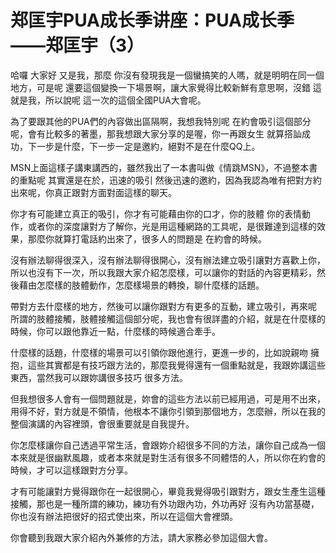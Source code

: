 # 郑匡宇PUA成长季讲座：PUA成长季——郑匡宇（3）

哈囉 大家好 又是我，那麼 你沒有發現我是一個蠻搞笑的人嗎，就是明明在同一個地方，可是呢 還要這個變換一下場景啊，讓大家覺得比較新鮮有意思啊，沒錯 這就是我，所以說呢 這一次的這個全國PUA大會呢。

為了要跟其他的PUA們的內容做出區隔啊，我想我特別呢 在約會吸引這個部分呢，會有比較多的著墨，那我想跟大家分享的是喔，你一再跟女生 就算搭訕成功，下一步是什麼，下一步一定是邀約，絕對不是在什麼QQ上。

MSN上面這樣子講東講西的，雖然我出了一本書叫做《情跳MSN》，不過整本書的重點呢 其實還是在於，迅速的吸引 然後迅速的邀約，因為我認為唯有把對方約出來呢，你真正跟對方面對面這樣的聊天。

你才有可能建立真正的吸引，你才有可能藉由你的口才，你的肢體 你的表情動作，或者你的深度讓對方了解你，光是用這種網路的工具呢，是很難達到這樣的效果，那麼你就算打電話約出來了，很多人的問題是 在約會的時候。

沒有辦法聊得很深入，沒有辦法聊得很開心，沒有辦法建立吸引讓對方喜歡上你，所以也沒有下一次，所以我跟大家介紹怎麼樣，可以讓你的對話的內容更精彩，然後藉由怎麼樣的肢體動作，怎麼樣場景的轉換，聊什麼樣的話題。

帶對方去什麼樣的地方，然後可以讓你跟對方有更多的互動，建立吸引，再來呢 所謂的肢體接觸，肢體接觸這個部分呢，我也會有很詳盡的介紹，就是在什麼樣的時候，你可以跟他靠近一點，什麼樣的時候適合牽手。

什麼樣的話題，什麼樣的場景可以引領你跟他進行，更進一步的，比如說親吻 擁抱，這些其實都是有技巧跟方法的，那麼我覺得還有一個重點就是，我跟妳講這些東西，當然我可以跟妳講很多技巧 很多方法。

但我想很多人會有一個問題就是，妳會的這些方法以前已經用過，可是用不出來，用得不好，對方就是不領情，他根本不讓你引領到那個地方，怎麼辦，所以在我的整個演講的內容裡頭，會很重要就是自我提升。

你怎麼樣讓你自己透過平常生活，會跟妳介紹很多不同的方法，讓你自己成為一個本來就是很幽默風趣，或者本來就是對生活有很多不同體悟的人，所以你在約會的時候，才可以這樣跟對方分享。

才有可能讓對方覺得跟你在一起很開心，畢竟我覺得吸引跟對方，跟女生產生這種接觸，那也是一種所謂的練功，練功有外功跟內功，外功再好 沒有內功當基礎，你也沒有辦法把很好的招式使出來，所以在這個大會裡頭。

你會聽到我跟大家介紹內外兼修的方法，請大家務必參加這個大會。
